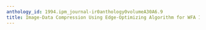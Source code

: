```yaml
---
anthology_id: 1994.ipm_journal-ir0anthology0volumeA30A6.9
title: Image-Data Compression Using Edge-Optimizing Algorithm for WFA Inference
---
```

